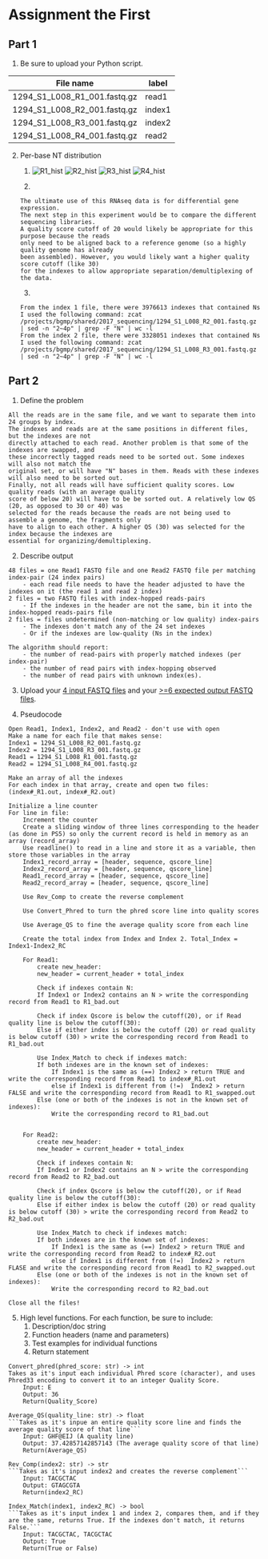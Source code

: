# Assignment the First

## Part 1
1. Be sure to upload your Python script.

| File name | label |
|---|---|
| 1294_S1_L008_R1_001.fastq.gz | read1 |
| 1294_S1_L008_R2_001.fastq.gz | index1 |
| 1294_S1_L008_R3_001.fastq.gz | index2 |
| 1294_S1_L008_R4_001.fastq.gz | read2 |

2. Per-base NT distribution
    1. ![R1_hist](//projects/bgmp/nkearns/bioinformatics/Bi622/Demultiplex/Demultiplex/Assignment-the-first/R1_hist.png)
    ![R2_hist](//projects/bgmp/nkearns/bioinformatics/Bi622/Demultiplex/Demultiplex/Assignment-the-first/R2_hist.png)
    ![R3_hist](//projects/bgmp/nkearns/bioinformatics/Bi622/Demultiplex/Demultiplex/Assignment-the-first/R1_hist.png)
    ![R4_hist](//projects/bgmp/nkearns/bioinformatics/Bi622/Demultiplex/Demultiplex/Assignment-the-first/R1_hist.png)
    
    2. 
    ```
    The ultimate use of this RNAseq data is for differential gene expression. 
    The next step in this experiment would be to compare the different sequencing libraries. 
    A quality score cutoff of 20 would likely be appropriate for this purpose because the reads 
    only need to be aligned back to a reference genome (so a highly quality genome has already 
    been assembled). However, you would likely want a higher quality score cutoff (like 30) 
    for the indexes to allow appropriate separation/demultiplexing of the data.
    ```
    3. 
    ```
    From the index 1 file, there were 3976613 indexes that contained Ns
    I used the following command: zcat /projects/bgmp/shared/2017_sequencing/1294_S1_L008_R2_001.fastq.gz | sed -n "2~4p" | grep -F "N" | wc -l
    From the index 2 file, there were 3328051 indexes that contained Ns
    I used the following command: zcat /projects/bgmp/shared/2017_sequencing/1294_S1_L008_R3_001.fastq.gz | sed -n "2~4p" | grep -F "N" | wc -l
    ```
    
## Part 2
1. Define the problem
```
All the reads are in the same file, and we want to separate them into 24 groups by index. 
The indexes and reads are at the same positions in different files, but the indexes are not 
directly attached to each read. Another problem is that some of the indexes are swapped, and 
these incorrectly tagged reads need to be sorted out. Some indexes will also not match the 
original set, or will have "N" bases in them. Reads with these indexes will also need to be sorted out. 
Finally, not all reads will have sufficient quality scores. Low quality reads (with an average quality 
score of below 20) will have to be be sorted out. A relatively low QS (20, as opposed to 30 or 40) was
selected for the reads because the reads are not being used to assemble a genome, the fragments only 
have to align to each other. A higher QS (30) was selected for the index because the indexes are 
essential for organizing/demultiplexing.
```


2. Describe output
```
48 files = one Read1 FASTQ file and one Read2 FASTQ file per matching index-pair (24 index pairs)
    - each read file needs to have the header adjusted to have the indexes on it (the read 1 and read 2 index)
2 files = two FASTQ files with index-hopped reads-pairs
    - If the indexes in the header are not the same, bin it into the index-hopped reads-pairs file
2 files = files undetermined (non-matching or low quality) index-pairs
    - The indexes don't match any of the 24 set indexes
    - Or if the indexes are low-quality (Ns in the index)
    
The algorithm should report:
    - the number of read-pairs with properly matched indexes (per index-pair) 
    - the number of read pairs with index-hopping observed 
    - the number of read pairs with unknown index(es). 
 ```

3. Upload your [4 input FASTQ files](../TEST-input_FASTQ) and your [>=6 expected output FASTQ files](../TEST-output_FASTQ).

      
4. Pseudocode
```
Open Read1, Index1, Index2, and Read2 - don't use with open
Make a name for each file that makes sense:
Index1 = 1294_S1_L008_R2_001.fastq.gz
Index2 = 1294_S1_L008_R3_001.fastq.gz 
Read1 = 1294_S1_L008_R1_001.fastq.gz
Read2 = 1294_S1_L008_R4_001.fastq.gz

Make an array of all the indexes
For each index in that array, create and open two files: (index#_R1.out, index#_R2.out)

Initialize a line counter
For line in file:
    Increment the counter
    Create a sliding window of three lines corresponding to the header (as done in PS5) so only the current record is held in memory as an array (record_array)
    Use readline() to read in a line and store it as a variable, then store those variables in the array
    Index1_record_array = [header, sequence, qscore_line]
    Index2_record_array = [header, sequence, qscore_line]
    Read1_record_array = [header, sequence, qscore_line]
    Read2_record_array = [header, sequence, qscore_line]

    Use Rev_Comp to create the reverse complement

    Use Convert_Phred to turn the phred score line into quality scores

    Use Average_QS to fine the average quality score from each line

    Create the total index from Index and Index 2. Total_Index = Index1-Index2_RC

    For Read1: 
        create new_header:
        new_header = current_header + total_index 

        Check if indexes contain N:
        If Index1 or Index2 contains an N > write the corresponding record from Read1 to R1_bad.out

        Check if index Qscore is below the cutoff(20), or if Read quality line is below the cutoff(30):
        Else if either index is below the cutoff (20) or read quality is below cutoff (30) > write the corresponding record from Read1 to R1_bad.out

        Use Index_Match to check if indexes match:
        If both indexes are in the known set of indexes: 
            If Index1 is the same as (==) Index2 > return TRUE and write the corresponding record from Read1 to index#_R1.out
            else if Index1 is different from (!=)  Index2 > return FALSE and write the corresponding record from Read1 to R1_swapped.out
        Else (one or both of the indexes is not in the known set of indexes):
            Write the corresponding record to R1_bad.out


    For Read2:
        create new_header:
        new_header = current_header + total_index 

        Check if indexes contain N:
        If Index1 or Index2 contains an N > write the corresponding record from Read2 to R2_bad.out

        Check if index Qscore is below the cutoff(20), or if Read quality line is below the cutoff(30):
        Else if either index is below the cutoff (20) or read quality is below cutoff (30) > write the corresponding record from Read2 to R2_bad.out

        Use Index_Match to check if indexes match:
        If both indexes are in the known set of indexes: 
            If Index1 is the same as (==) Index2 > return TRUE and write the corresponding record from Read2 to index#_R2.out
            else if Index1 is different from (!=)  Index2 > return FLASE and write the corresponding record from Read1 to R2_swapped.out
        Else (one or both of the indexes is not in the known set of indexes):
            Write the corresponding record to R2_bad.out

Close all the files!
```
5. High level functions. For each function, be sure to include:
    1. Description/doc string
    2. Function headers (name and parameters)
    3. Test examples for individual functions
    4. Return statement
```
Convert_phred(phred_score: str) -> int
Takes as it's input each individual Phred score (character), and uses Phred33 encoding to convert it to an integer Quality Score.
    Input: E
    Output: 36
    Return(Quality_Score)
```    
```
Average_QS(quality_line: str) -> float
```Takes as it's inpue an entire quality score line and finds the average quality score of that line```
    Input: GHF@EIJ (A quality line)
    Output: 37.42857142857143 (The average quality score of that line)
    Return(Average_QS)
```
```
Rev_Comp(index2: str) -> str
```Takes as it's input index2 and creates the reverse complement```
    Input: TACGCTAC
    Output: GTAGCGTA
    Return(index2_RC)
```
```
Index_Match(index1, index2_RC) -> bool
```Takes as it's input index 1 and index 2, compares them, and if they are the same, returns True. If the indexes don't match, it returns False.```
    Input: TACGCTAC, TACGCTAC
    Output: True
    Return(True or False)
```

